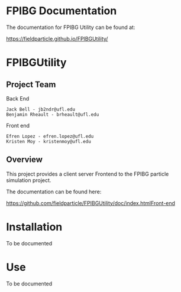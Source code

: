 # FPIBG Documentation

The documentation for FPIBG Utility can be found at:

https://fieldparticle.github.io/FPIBGUtility/

# FPIBGUtility

## Project Team

Back End

    Jack Bell - jb2ndr@ufl.edu
    Benjamin Rheault - brheault@ufl.edu

Front end

    Efren Lopez - efren.lopez@ufl.edu
    Kristen Moy - kristenmoy@ufl.edu

## Overview

This project provides a client server Frontend to the FPIBG particle simulation project.

The documentation can be found here:

https://github.com/fieldparticle/FPIBGUtility/doc/index.htmlFront-end

# Installation

To be documented

# Use

To be documented

# 

    
